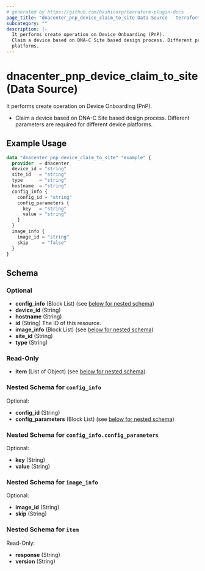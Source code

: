 ```yaml
---
# generated by https://github.com/hashicorp/terraform-plugin-docs
page_title: "dnacenter_pnp_device_claim_to_site Data Source - terraform-provider-dnacenter"
subcategory: ""
description: |-
  It performs create operation on Device Onboarding (PnP).
  Claim a device based on DNA-C Site based design process. Different parameters are required for different device
  platforms.
---
```


# dnacenter_pnp_device_claim_to_site (Data Source)

It performs create operation on Device Onboarding (PnP).

- Claim a device based on DNA-C Site based design process. Different parameters are required for different device
platforms.

## Example Usage

```terraform
data "dnacenter_pnp_device_claim_to_site" "example" {
  provider  = dnacenter
  device_id = "string"
  site_id   = "string"
  type      = "string"
  hostname  = "string"
  config_info {
    config_id = "string"
    config_parameters {
      key   = "string"
      value = "string"
    }
  }
  image_info {
    image_id = "string"
    skip     = "false"
  }
}
```

<!-- schema generated by tfplugindocs -->
## Schema

### Optional

- **config_info** (Block List) (see [below for nested schema](#nestedblock--config_info))
- **device_id** (String)
- **hostname** (String)
- **id** (String) The ID of this resource.
- **image_info** (Block List) (see [below for nested schema](#nestedblock--image_info))
- **site_id** (String)
- **type** (String)

### Read-Only

- **item** (List of Object) (see [below for nested schema](#nestedatt--item))

<a id="nestedblock--config_info"></a>
### Nested Schema for `config_info`

Optional:

- **config_id** (String)
- **config_parameters** (Block List) (see [below for nested schema](#nestedblock--config_info--config_parameters))

<a id="nestedblock--config_info--config_parameters"></a>
### Nested Schema for `config_info.config_parameters`

Optional:

- **key** (String)
- **value** (String)



<a id="nestedblock--image_info"></a>
### Nested Schema for `image_info`

Optional:

- **image_id** (String)
- **skip** (String)


<a id="nestedatt--item"></a>
### Nested Schema for `item`

Read-Only:

- **response** (String)
- **version** (String)


